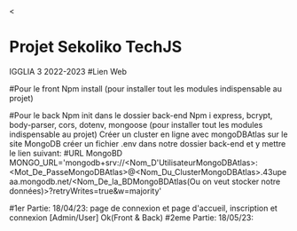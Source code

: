<
# Projet Sekoliko TechJS
IGGLIA 3 2022-2023
#Lien Web  

#Pour le front 
Npm install (pour installer tout les modules indispensable au projet)

#Pour le back
Npm init dans le dossier back-end
Npm i express, bcrypt, body-parser, cors, dotenv, mongoose (pour installer tout les modules indispensable au projet)
Créer un cluster en ligne avec mongoDBAtlas sur le site MongoDB
créer un fichier .env dans notre dossier back-end et y mettre le lien suivant:
 #URL MongoBD
MONGO_URL='mongodb+srv://<Nom_D'UtilisateurMongoDBAtlas>:<Mot_De_PasseMongoDBAtlas>@<Nom_Du_ClusterMongoDBAtlas>.43upeaa.mongodb.net/<Nom_De_la_BDMongoBDAtlas(Ou on veut stocker notre données)>?retryWrites=true&w=majority'

#1er Partie: 18/04/23: page de connexion et page d'accueil, inscription et connexion [Admin/User] Ok(Front & Back)
#2eme Partie: 18/05/23: 